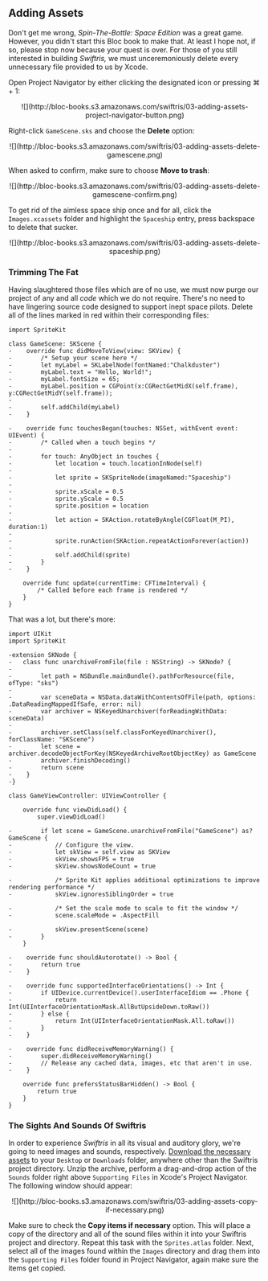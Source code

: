 ## Adding Assets

Don't get me wrong, *Spin-The-Bottle: Space Edition* was a great game. However, you didn't start this Bloc book to make that. At least I hope not, if so, please stop now because your quest is over. For those of you still interested in building *Swiftris,* we must unceremoniously delete every unnecessary file provided to us by Xcode.

Open Project Navigator by either clicking the designated icon or pressing <key>⌘ + 1</key>:

<center>![](http://bloc-books.s3.amazonaws.com/swiftris/03-adding-assets-project-navigator-button.png)</center>

Right-click `GameScene.sks` and choose the **Delete** option:

<center>![](http://bloc-books.s3.amazonaws.com/swiftris/03-adding-assets-delete-gamescene.png)</center>

When asked to confirm, make sure to choose **Move to trash**:

<center>![](http://bloc-books.s3.amazonaws.com/swiftris/03-adding-assets-delete-gamescene-confirm.png)</center>

To get rid of the aimless space ship once and for all, click the `Images.xcassets` folder and highlight the `Spaceship` entry, press <key>backspace</key> to delete that sucker.

<center>![](http://bloc-books.s3.amazonaws.com/swiftris/03-adding-assets-delete-spaceship.png)</center>

### Trimming The Fat

Having slaughtered those files which are of no use, we must now purge our project of any and all *code* which we do not require. There's no need to have lingering source code designed to support inept space pilots. Delete all of the lines marked in red within their corresponding files:

```ruby(GameScene.swift)
import SpriteKit

class GameScene: SKScene {
-    override func didMoveToView(view: SKView) {
-        /* Setup your scene here */
-        let myLabel = SKLabelNode(fontNamed:"Chalkduster")
-        myLabel.text = "Hello, World!";
-        myLabel.fontSize = 65;
-        myLabel.position = CGPoint(x:CGRectGetMidX(self.frame), y:CGRectGetMidY(self.frame));
-        
-        self.addChild(myLabel)
-    }
    
-    override func touchesBegan(touches: NSSet, withEvent event: UIEvent) {
-        /* Called when a touch begins */
-        
-        for touch: AnyObject in touches {
-            let location = touch.locationInNode(self)
-            
-            let sprite = SKSpriteNode(imageNamed:"Spaceship")
-            
-            sprite.xScale = 0.5
-            sprite.yScale = 0.5
-            sprite.position = location
-            
-            let action = SKAction.rotateByAngle(CGFloat(M_PI), duration:1)
-            
-            sprite.runAction(SKAction.repeatActionForever(action))
-            
-            self.addChild(sprite)
-        }
-    }
   
    override func update(currentTime: CFTimeInterval) {
        /* Called before each frame is rendered */
    }
}
```

That was a lot, but there's more:

```ruby(GameViewController.swift)
import UIKit
import SpriteKit

-extension SKNode {
-   class func unarchiveFromFile(file : NSString) -> SKNode? {
-       
-        let path = NSBundle.mainBundle().pathForResource(file, ofType: "sks")
-        
-        var sceneData = NSData.dataWithContentsOfFile(path, options: .DataReadingMappedIfSafe, error: nil)
-        var archiver = NSKeyedUnarchiver(forReadingWithData: sceneData)
-        
-        archiver.setClass(self.classForKeyedUnarchiver(), forClassName: "SKScene")
-        let scene = archiver.decodeObjectForKey(NSKeyedArchiveRootObjectKey) as GameScene
-        archiver.finishDecoding()
-        return scene
-    }
-}

class GameViewController: UIViewController {

    override func viewDidLoad() {
        super.viewDidLoad()

-        if let scene = GameScene.unarchiveFromFile("GameScene") as? GameScene {
-            // Configure the view.
-            let skView = self.view as SKView
-            skView.showsFPS = true
-            skView.showsNodeCount = true
            
-            /* Sprite Kit applies additional optimizations to improve rendering performance */
-            skView.ignoresSiblingOrder = true
            
-            /* Set the scale mode to scale to fit the window */
-            scene.scaleMode = .AspectFill
            
-            skView.presentScene(scene)
-        }
    }

-    override func shouldAutorotate() -> Bool {
-        return true
-    }

-    override func supportedInterfaceOrientations() -> Int {
-        if UIDevice.currentDevice().userInterfaceIdiom == .Phone {
-            return Int(UIInterfaceOrientationMask.AllButUpsideDown.toRaw())
-        } else {
-            return Int(UIInterfaceOrientationMask.All.toRaw())
-        }
-    }

-    override func didReceiveMemoryWarning() {
-        super.didReceiveMemoryWarning()
-        // Release any cached data, images, etc that aren't in use.
-    }

    override func prefersStatusBarHidden() -> Bool {
        return true
    }
}
```

### The Sights And Sounds Of Swiftris

In order to experience *Swiftris* in all its visual and auditory glory, we're going to need images and sounds, respectively. [Download the necessary assets]() to your `Desktop` or `Downloads` folder, anywhere other than the Swiftris project directory. Unzip the archive, perform a drag-and-drop action of the `Sounds` folder right above `Supporting Files` in Xcode's Project Navigator. The following window should appear:

<center>![](http://bloc-books.s3.amazonaws.com/swiftris/03-adding-assets-copy-if-necessary.png)</center>

Make sure to check the **Copy items if necessary** option. This will place a copy of the directory and all of the sound files within it into your Swiftris project and directory. Repeat this task with the `Sprites.atlas` folder. Next, select all of the images found within the `Images` directory and drag them into the `Supporting Files` folder found in Project Navigator, again make sure the items get copied.
